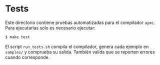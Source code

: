# Tests

Este directorio contiene pruebas automatizadas para el compilador `aymc`.
Para ejecutarlas solo es necesario ejecutar:

```bash
$ make test
```

El script `run_tests.sh` compila el compilador, genera cada ejemplo en
`samples/` y comprueba su salida. También valida que se reporten errores
cuando corresponde.

